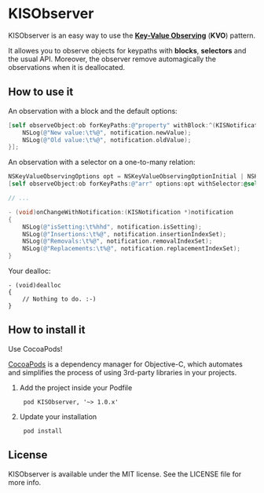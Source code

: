 # KISObserver

KISObserver is an easy way to use the [**Key-Value Observing**](https://developer.apple.com/library/mac/documentation/cocoa/conceptual/KeyValueObserving/KeyValueObserving.html) (**KVO**) pattern.

It allowes you to observe objects for keypaths with **blocks**, **selectors** and the usual API.
Moreover, the observer remove automagically the observations when it is deallocated.

## How to use it

An observation with a block and the default options:
```objective-c
[self observeObject:ob forKeyPaths:@"property" withBlock:^(KISNotification *notification) {
	NSLog(@"New value:\t%@", notification.newValue);
	NSLog(@"Old value:\t%@", notification.oldValue);
}];
```

An observation with a selector on a one-to-many relation:
```objective-c
NSKeyValueObservingOptions opt = NSKeyValueObservingOptionInitial | NSKeyValueObservingOptionNew | NSKeyValueObservingOptionOld;
[self observeObject:ob forKeyPaths:@"arr" options:opt withSelector:@selector(onChangeWithNotification:)];

// ...

- (void)onChangeWithNotification:(KISNotification *)notification
{
	NSLog(@"isSetting:\t%hhd", notification.isSetting);
	NSLog(@"Insertions:\t%@", notification.insertionIndexSet);
	NSLog(@"Removals:\t%@", notification.removalIndexSet);
	NSLog(@"Replacements:\t%@", notification.replacementIndexSet);
}
```

Your dealloc:
```
- (void)dealloc
{
	// Nothing to do. :-)
}
```

## How to install it

Use CocoaPods!

[CocoaPods](http://cocoapods.org) is a dependency manager for Objective-C, which
automates and simplifies the process of using 3rd-party libraries in your projects.

1. Add the project inside your Podfile

        pod KISObserver, '~> 1.0.x'
    
2. Update your installation
        
        pod install


## License

KISObserver is available under the MIT license. See the LICENSE file for more info.
